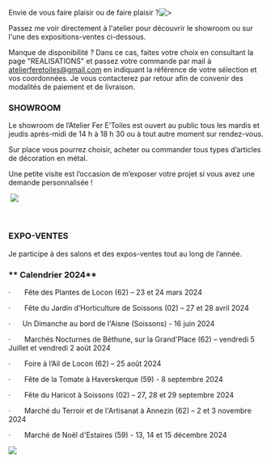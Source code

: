 
Envie de vous faire plaisir ou de faire plaisir ?![>](</asset/oiseau stylisé.jpg>)

Passez me voir directement à l'atelier pour découvrir le showroom ou sur l'une des expositions-ventes ci-dessous.

Manque de disponibilité ? Dans ce cas, faites votre choix en consultant la page "REALISATIONS" et passez votre commande par mail à [atelierferetoiles@gmail.com](mailto:atelierferetoiles@gmail.com) en indiquant la référence de votre sélection et vos coordonnées. Je vous contacterez par retour afin de convenir des modalités de paiement et de livraison.

### SHOWROOM

Le showroom de l’Atelier Fer E’Toiles est ouvert au public  tous les mardis et jeudis après-midi de 14 h à 18 h 30 ou à tout autre moment sur rendez-vous.

Sur place vous pourrez choisir, acheter ou commander tous types d’articles de décoration en métal.

Une petite visite est l’occasion de m’exposer votre projet si vous avez une demande personnalisée !

 ![](</asset/show room 1.png>)

 

### EXPO-VENTES

Je participe à des salons et des expos-ventes tout au long de l’année.  

### **\*\* Calendrier 2024\*\***

·       Fête des Plantes de Locon (62) – 23 et 24 mars 2024

·       Fête du Jardin d’Horticulture de Soissons (02) – 27 et 28 avril 2024

·       Un Dimanche au bord de l'Aisne (Soissons) - 16 juin 2024

·       Marchés Nocturnes de Béthune, sur la Grand'Place (62) –  vendredi 5 Juillet et vendredi 2 août 2024

·       Foire à l’Ail de Locon (62) – 25 août 2024

·       Fête de la Tomate à Haverskerque (59) - 8 septembre 2024

·       Fête du Haricot à Soissons (02) – 27, 28 et 29 septembre 2024

·       Marché du Terroir et de l'Artisanat à Annezin (62) – 2 et 3 novembre 2024

·       Marché de Noël d'Estaires (59) - 13, 14 et 15 décembre 2024

![](</asset/expo vente 2.png>)
